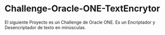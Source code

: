 # Challenge-Oracle-ONE-TextEncrytor
El siguiente Proyecto es un Challenge de Oracle ONE. Es un Encriptador y Desencriptador de texto en minúsculas.
